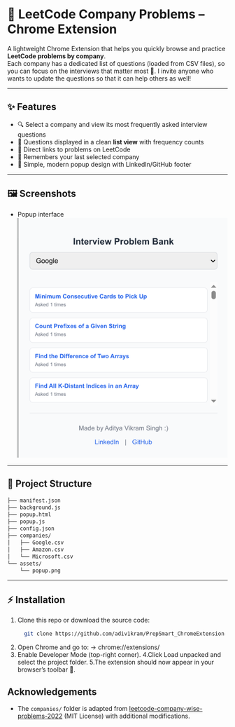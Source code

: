 # 📌 LeetCode Company Problems – Chrome Extension

A lightweight Chrome Extension that helps you quickly browse and practice **LeetCode problems by company**.  
Each company has a dedicated list of questions (loaded from CSV files), so you can focus on the interviews that matter most 🚀.
I invite anyone who wants to update the questions so that it can help others as well!

---

## ✨ Features
- 🔍 Select a company and view its most frequently asked interview questions  
- 📑 Questions displayed in a clean **list view** with frequency counts  
- 🔗 Direct links to problems on LeetCode  
- 💾 Remembers your last selected company  
- 🎨 Simple, modern popup design with LinkedIn/GitHub footer  

---

## 🖼️ Screenshots

- Popup interface  
  ![Popup Screenshot](assets/popup.png)


---

## 📂 Project Structure
```
├── manifest.json
├── background.js
├── popup.html
├── popup.js
├── config.json
├── companies/
│   ├── Google.csv
│   ├── Amazon.csv
│   └── Microsoft.csv
└── assets/
    └── popup.png 

```
---

## ⚡ Installation

1. Clone this repo or download the source code:
     ```bash
       git clone https://github.com/adiv1kram/PrepSmart_ChromeExtension
2. Open Chrome and go to:
    -> chrome://extensions/
3. Enable Developer Mode (top-right corner).
4.Click Load unpacked and select the project folder.
5.The extension should now appear in your browser’s toolbar 🎉.

## Acknowledgements

- The `companies/` folder is adapted from [leetcode-company-wise-problems-2022](https://github.com/hxu296/leetcode-company-wise-problems-2022) (MIT License) with additional modifications.


   

